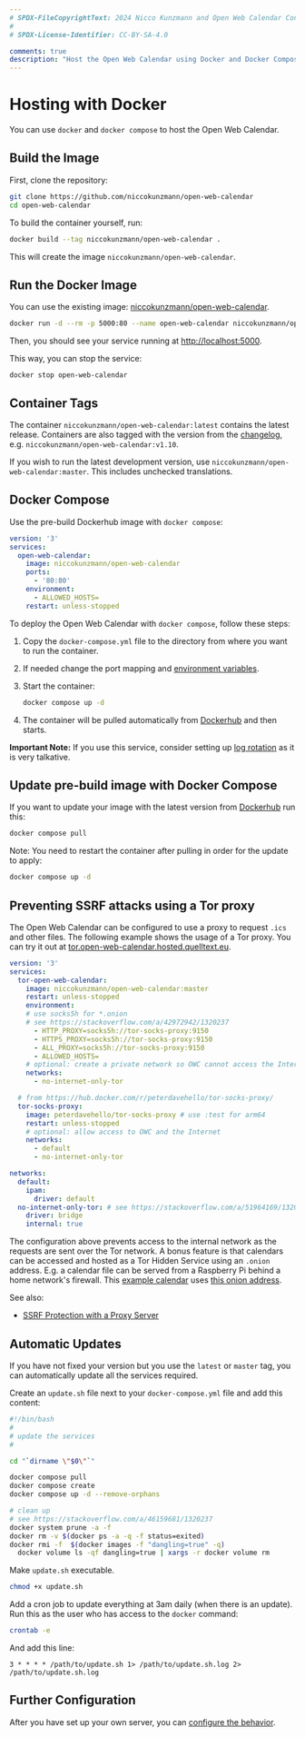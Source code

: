 ```yaml
---
# SPDX-FileCopyrightText: 2024 Nicco Kunzmann and Open Web Calendar Contributors <https://open-web-calendar.quelltext.eu/>
#
# SPDX-License-Identifier: CC-BY-SA-4.0

comments: true
description: "Host the Open Web Calendar using Docker and Docker Compose."
---
```


# Hosting with Docker

You can use `docker` and `docker compose` to host the Open Web Calendar.

## Build the Image

First, clone the repository:

```sh
git clone https://github.com/niccokunzmann/open-web-calendar
cd open-web-calendar
```

To build the container yourself, run:

```sh
docker build --tag niccokunzmann/open-web-calendar .
```

This will create the image `niccokunzmann/open-web-calendar`.

## Run the Docker Image

You can use the existing image:
[niccokunzmann/open-web-calendar][Dockerhub].

```sh
docker run -d --rm -p 5000:80 --name open-web-calendar niccokunzmann/open-web-calendar
```

Then, you should see your service running at [http://localhost:5000](http://localhost:5000).

This way, you can stop the service:

```shell
docker stop open-web-calendar
```

## Container Tags

The container `niccokunzmann/open-web-calendar:latest` contains the latest release.
Containers are also tagged with the version from the [changelog](../../changelog), e.g.
`niccokunzmann/open-web-calendar:v1.10`.

If you wish to run the latest development version, use `niccokunzmann/open-web-calendar:master`.
This includes unchecked translations.

## Docker Compose

Use the pre-build Dockerhub image with `docker compose`:

``` YAML
version: '3'
services:
  open-web-calendar:
    image: niccokunzmann/open-web-calendar
    ports:
      - '80:80'
    environment:
      - ALLOWED_HOSTS=
    restart: unless-stopped
```

To deploy the Open Web Calendar with `docker compose`, follow these steps:

1. Copy the `docker-compose.yml` file to the directory from where you want to run the container.
2. If needed change the port mapping and [environment variables](../configure).
3. Start the container:

    ```sh
    docker compose up -d
    ```

4. The container will be pulled automatically from [Dockerhub] and then starts.

**Important Note:** If you use this service, consider setting up
[log rotation](https://ishitashah142.medium.com/why-rotating-docker-logs-is-important-how-to-rotate-docker-logs-840520e4c47)
as it is very talkative.

## Update pre-build image with Docker Compose

If you want to update your image with the latest version from [Dockerhub] run this:

```sh
docker compose pull
```

Note: You need to restart the container after pulling in order for the update to apply:

```sh
docker compose up -d
```

## Preventing SSRF attacks using a Tor proxy

The Open Web Calendar can be configured to use a proxy to request `.ics`
and other files. The following example shows the usage of a Tor proxy.
You can try it out at
[tor.open-web-calendar.hosted.quelltext.eu](https://tor.open-web-calendar.hosted.quelltext.eu/).

``` YAML
version: '3'
services:
  tor-open-web-calendar:
    image: niccokunzmann/open-web-calendar:master
    restart: unless-stopped
    environment:
    # use socks5h for *.onion
    # see https://stackoverflow.com/a/42972942/1320237
      - HTTP_PROXY=socks5h://tor-socks-proxy:9150
      - HTTPS_PROXY=socks5h://tor-socks-proxy:9150
      - ALL_PROXY=socks5h://tor-socks-proxy:9150
      - ALLOWED_HOSTS=
    # optional: create a private network so OWC cannot access the Internet directly
    networks:
      - no-internet-only-tor

  # from https://hub.docker.com/r/peterdavehello/tor-socks-proxy/
  tor-socks-proxy:
    image: peterdavehello/tor-socks-proxy # use :test for arm64
    restart: unless-stopped
    # optional: allow access to OWC and the Internet
    networks:
      - default
      - no-internet-only-tor

networks:
  default:
    ipam:
      driver: default
  no-internet-only-tor: # see https://stackoverflow.com/a/51964169/1320237
    driver: bridge
    internal: true

```

The configuration above prevents access to the internal network as the
requests are sent over the Tor network.
A bonus feature is that calendars can be accessed and hosted as a
Tor Hidden Service using an `.onion` address.
E.g. a calendar file can be served from a Raspberry Pi behind a home
network's firewall.
This [example calendar](https://tor.open-web-calendar.hosted.quelltext.eu/calendar.html?url=http%3A%2F%2F3nbwmxezp5hfdylggjjegrkv5ljuhguyuisgotrjksepeyc2hax2lxyd.onion%2Fone-day-event-repeat-every-day.ics) uses [this onion address](http://3nbwmxezp5hfdylggjjegrkv5ljuhguyuisgotrjksepeyc2hax2lxyd.onion/one-day-event-repeat-every-day.ics).

See also:

- [SSRF Protection with a Proxy Server](../configure#ssrf-protection-with-a-proxy-server)

## Automatic Updates

If you have not fixed your version but you use the `latest` or `master` tag,
you can automatically update all the services required.

Create an `update.sh` file next to your `docker-compose.yml` file and add this content:

```sh
#!/bin/bash
#
# update the services
#

cd "`dirname \"$0\"`"

docker compose pull
docker compose create
docker compose up -d --remove-orphans

# clean up
# see https://stackoverflow.com/a/46159681/1320237
docker system prune -a -f
docker rm -v $(docker ps -a -q -f status=exited)
docker rmi -f  $(docker images -f "dangling=true" -q)
  docker volume ls -qf dangling=true | xargs -r docker volume rm
```

Make `update.sh` executable.

```sh
chmod +x update.sh
```

Add a cron job to update everything at 3am daily (when there is an update).
Run this as the user who has access to the `docker` command:

```sh
crontab -e
```

And add this line:

```crontab
3 * * * * /path/to/update.sh 1> /path/to/update.sh.log 2> /path/to/update.sh.log
```

## Further Configuration

After you have set up your own server,
you can [configure the behavior](../configure).


[Dockerhub]: {{link.dockerhub}}

